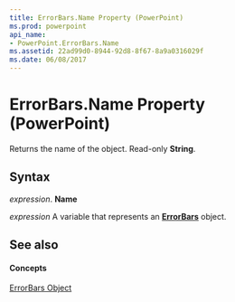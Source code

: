 ```yaml
---
title: ErrorBars.Name Property (PowerPoint)
ms.prod: powerpoint
api_name:
- PowerPoint.ErrorBars.Name
ms.assetid: 22ad99d0-8944-92d8-8f67-8a9a0316029f
ms.date: 06/08/2017
---
```



# ErrorBars.Name Property (PowerPoint)

Returns the name of the object. Read-only  **String**.


## Syntax

 _expression_. **Name**

 _expression_ A variable that represents an **[ErrorBars](PowerPoint.ErrorBars.md)** object.


## See also


#### Concepts



[ErrorBars Object](PowerPoint.ErrorBars.md)

